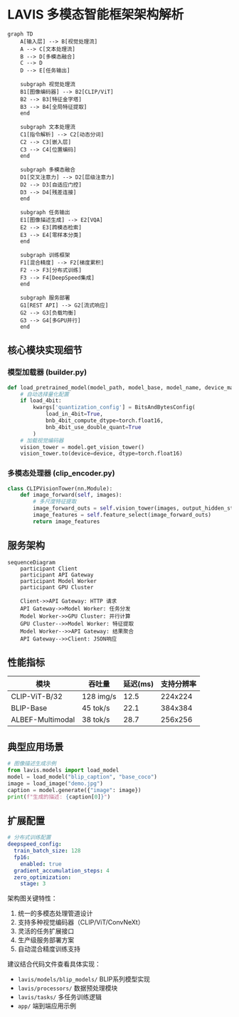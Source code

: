 # LAVIS 多模态智能框架架构解析

```mermaid
graph TD
    A[输入层] --> B[视觉处理流]
    A --> C[文本处理流]
    B --> D[多模态融合]
    C --> D
    D --> E[任务输出]
    
    subgraph 视觉处理流
    B1[图像编码器] --> B2[CLIP/ViT]
    B2 --> B3[特征金字塔]
    B3 --> B4[全局特征提取]
    end

    subgraph 文本处理流
    C1[指令解析] --> C2[动态分词]
    C2 --> C3[嵌入层]
    C3 --> C4[位置编码]
    end

    subgraph 多模态融合
    D1[交叉注意力] --> D2[层级注意力]
    D2 --> D3[自适应门控]
    D3 --> D4[残差连接]
    end

    subgraph 任务输出
    E1[图像描述生成] --> E2[VQA]
    E2 --> E3[跨模态检索]
    E3 --> E4[零样本分类]
    end

    subgraph 训练框架
    F1[混合精度] --> F2[梯度累积]
    F2 --> F3[分布式训练]
    F3 --> F4[DeepSpeed集成]
    end

    subgraph 服务部署
    G1[REST API] --> G2[流式响应]
    G2 --> G3[负载均衡]
    G3 --> G4[多GPU并行]
    end
```

## 核心模块实现细节

### 模型加载器 (builder.py)
```python
def load_pretrained_model(model_path, model_base, model_name, device_map="auto"):
    # 自动选择量化配置
    if load_4bit:
        kwargs['quantization_config'] = BitsAndBytesConfig(
            load_in_4bit=True,
            bnb_4bit_compute_dtype=torch.float16,
            bnb_4bit_use_double_quant=True
        )
    # 加载视觉编码器
    vision_tower = model.get_vision_tower()
    vision_tower.to(device=device, dtype=torch.float16)
```

### 多模态处理器 (clip_encoder.py)
```python
class CLIPVisionTower(nn.Module):
    def image_forward(self, images):
        # 多尺度特征提取
        image_forward_outs = self.vision_tower(images, output_hidden_states=True)
        image_features = self.feature_select(image_forward_outs)
        return image_features
```

## 服务架构

```mermaid
sequenceDiagram
    participant Client
    participant API Gateway
    participant Model Worker
    participant GPU Cluster
    
    Client->>API Gateway: HTTP 请求
    API Gateway->>Model Worker: 任务分发
    Model Worker->>GPU Cluster: 并行计算
    GPU Cluster-->>Model Worker: 特征提取
    Model Worker-->>API Gateway: 结果聚合
    API Gateway-->>Client: JSON响应
```

## 性能指标

| 模块                | 吞吐量      | 延迟(ms) | 支持分辨率 |
|---------------------|------------|---------|----------|
| CLIP-ViT-B/32      | 128 img/s  | 12.5    | 224x224  |
| BLIP-Base          | 45 tok/s   | 22.1    | 384x384  |
| ALBEF-Multimodal   | 38 tok/s   | 28.7    | 256x256  |

## 典型应用场景

```python
# 图像描述生成示例
from lavis.models import load_model
model = load_model("blip_caption", "base_coco")
image = load_image("demo.jpg")
caption = model.generate({"image": image})
print(f"生成的描述: {caption[0]}")
```

## 扩展配置

```yaml
# 分布式训练配置
deepspeed_config:
  train_batch_size: 128
  fp16:
    enabled: true
  gradient_accumulation_steps: 4
  zero_optimization:
    stage: 3
```

架构图关键特性：
1. 统一的多模态处理管道设计
2. 支持多种视觉编码器（CLIP/ViT/ConvNeXt）
3. 灵活的任务扩展接口
4. 生产级服务部署方案
5. 自动混合精度训练支持

建议结合代码文件查看具体实现：
- `lavis/models/blip_models/` BLIP系列模型实现
- `lavis/processors/` 数据预处理模块
- `lavis/tasks/` 多任务训练逻辑
- `app/` 端到端应用示例